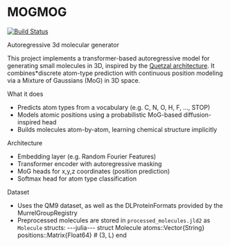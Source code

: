 # MOGMOG

[![Build Status](https://github.com/3equalspi/MOGMOG.jl/actions/workflows/CI.yml/badge.svg?branch=main)](https://github.com/3equalspi/MOGMOG.jl/actions/workflows/CI.yml?query=branch%3Amain)

Autoregressive 3d molecular generator

This project implements a transformer-based autoregressive model for generating small molecules in 3D, inspired by the [Quetzal architecture](https://arxiv.org/abs/2305.15416). It combines*discrete atom-type prediction with continuous position modeling via a Mixture of Gaussians (MoG) in 3D space.

What it does

- Predicts atom types from a vocabulary (e.g. C, N, O, H, F, ..., STOP)
- Models atomic positions using a probabilistic MoG-based diffusion-inspired head
- Builds molecules atom-by-atom, learning chemical structure implicitly

 Architecture

- Embedding layer (e.g. Random Fourier Features)
- Transformer encoder with autoregressive masking
- MoG heads for x,y,z coordinates (position prediction)
- Softmax head for atom type classification

Dataset

- Uses the QM9 dataset, as well as the DLProteinFormats provided by the MurrelGroupRegistry
- Preprocessed molecules are stored in `processed_molecules.jld2` as `Molecule` structs:
  ---julia---
  struct Molecule
      atoms::Vector{String}
      positions::Matrix{Float64}  # (3, L)
  end
